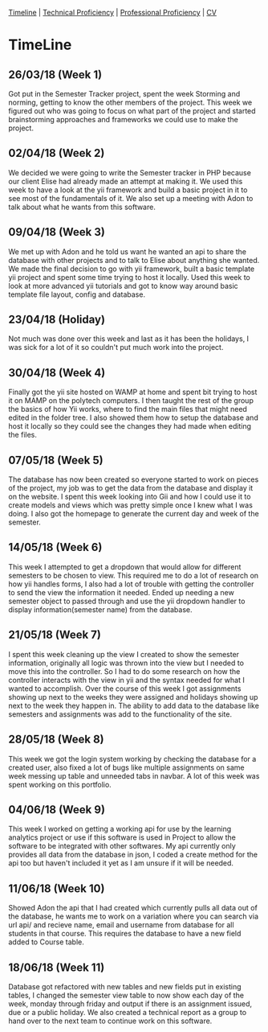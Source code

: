 [Timeline](index.md) | [Technical Proficiency](technical.md) | [Professional Proficiency](professional.md) | [CV](cv.md)

# TimeLine

## 26/03/18 (Week 1)

Got put in the Semester Tracker project, spent the week Storming and norming, getting to know the other members of the project.  This week we figured out who was going to focus on what part of the project and started brainstorming approaches and frameworks we could use to make the project.

## 02/04/18 (Week 2)

We decided we were going to write the Semester tracker in PHP because our client Elise had already made an attempt at making it.  We used this week to have a look at the yii framework and build a basic project in it to see most of the fundamentals of it.  We also set up a meeting with Adon to talk about what he wants from this software.

## 09/04/18 (Week 3)

We met up with Adon and he told us want he wanted an api to share the database with other projects and to talk to Elise about anything she wanted.  We made the final decision to go with yii framework, built a basic template yii project and spent some time trying to host it locally.  Used this week to look at more advanced yii tutorials and got to know way around basic template file layout, config and database.

## 23/04/18 (Holiday)

Not much was done over this week and last as it has been the holidays, I was sick for a lot of it so couldn't put much work into the project.

## 30/04/18 (Week 4)

Finally got the yii site hosted on WAMP at home and spent bit trying to host it on MAMP on the polytech computers.  I then taught the rest of the group the basics of how Yii works, where to find the main files that might need edited in the folder tree.  I also showed them how to setup the database and host it locally so they could see the changes they had made when editing the files.

## 07/05/18 (Week 5)

The database has now been created so everyone started to work on pieces of the project, my job was to get the data from the database and display it on the website.  I spent this week looking into Gii and how I could use it to create models and views which was pretty simple once I knew what I was doing.  I also got the homepage to generate the current day and week of the semester.

## 14/05/18 (Week 6)

This week I attempted to get a dropdown that would allow for different semesters to be chosen to view.  This required me to do a lot of research on how yii handles forms, I also had a lot of trouble with getting the controller to send the view the information it needed.  Ended up needing a new semester object to passed through and use the yii dropdown handler to display information(semester name) from the database.

## 21/05/18 (Week 7)

I spent this week cleaning up the view I created to show the semester information, originally all logic was thrown into the view but I needed to move this into the controller.  So I had to do some research on how the controller interacts with the view in yii and the syntax needed for what I wanted to accomplish.
Over the course of this week I got assignments showing up next to the weeks they were assigned and holidays showing up next to the week they happen in.  The ability to add data to the database like semesters and assignments was add to the functionality of the site.

## 28/05/18 (Week 8)

This week we got the login system working by checking the database for a created user, also fixed a lot of bugs like multiple assignments on same week messing up table and unneeded tabs in navbar.  A lot of this week was spent working on this portfolio.


## 04/06/18 (Week 9)

This week I worked on getting a working api for use by the learning analytics project or use if this software is used in Project to allow the software to be integrated with other softwares.  My api currently only provides all data from the database in json, I coded a create method for the api too but haven't included it yet as I am unsure if it will be needed.

## 11/06/18 (Week 10)

Showed Adon the api that I had created which currently pulls all data out of the database, he wants me to work on a variation where you can search via url api/<course code> and recieve name, email and username from database for all students in that course.  This requires the database to have a new field added to Course table.
  
## 18/06/18 (Week 11)

Database got refactored with new tables and new fields put in existing tables, I changed the semester view table to now show each day of the week, monday through friday and output if there is an assignment issued, due or a public holiday.  We also created a technical report as a group to hand over to the next team to continue work on this software.

